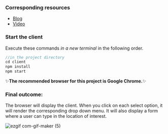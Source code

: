 ### Corresponding resources
- [Blog](https://dev.to/lisahjung/part-8-create-the-frontend-h5e-temp-slug-8044851?preview=d8cf5496a0340a767b704f25fac2efe652320d339abd8276b40699470070ee3a093a4ebaa75343475443e0f4cee104516370cfbf063d680db0f650a0)
- [Video](https://www.youtube.com/watch?v=53071vyu7UY)

### Start the client

Execute these commands *in a new terminal* in the following order. 
```javascript
//in the project directory
cd client
npm install
npm start
```
:sparkles:**The recommended browser for this project is Google Chrome.**:sparkles: 

### Final outcome:

The browser will display the client.
When you click on each select option, it will render the corresponding drop down menu. It will also display a form where a user can type in the location of interest. 

![ezgif com-gif-maker (5)](https://user-images.githubusercontent.com/60980933/169545964-9c84ea5f-94f7-47cb-9ba8-64b5973a0b6a.gif)

